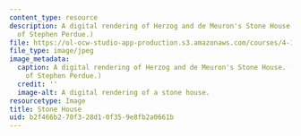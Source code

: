 ```yaml
---
content_type: resource
description: A digital rendering of Herzog and de Meuron's Stone House. (Image courtesy
  of Stephen Perdue.)
file: https://ol-ocw-studio-app-production.s3.amazonaws.com/courses/4-195-special-problems-in-architectural-design-spring-2005/b2f466b270f328d10f359e8fb2a0661b_4-195s05.jpg
file_type: image/jpeg
image_metadata:
  caption: A digital rendering of Herzog and de Meuron's Stone House. (Image courtesy
    of Stephen Perdue.)
  credit: ''
  image-alt: A digital rendering of a stone house.
resourcetype: Image
title: Stone House
uid: b2f466b2-70f3-28d1-0f35-9e8fb2a0661b
---
```

